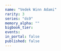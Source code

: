```yaml
---
name: "Vedek Winn Adami"
rarity: 3
series: "ds9"
memory_alpha: ""
bigbook_tier:
events:
in_portal: false
published: false
---
```

